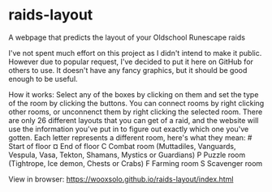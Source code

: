# raids-layout
A webpage that predicts the layout of your Oldschool Runescape raids

I've not spent much effort on this project as I didn't intend to make it public. However due to popular request, I've decided to put it here on GitHub for others to use. It doesn't have any fancy graphics, but it should be good enough to be useful.

How it works: Select any of the boxes by clicking on them and set the type of the room by clicking the buttons. You can connect rooms by right clicking other rooms, or unconnenct them by right clicking the selected room. There are only 26 different layouts that you can get of a raid, and the website will use the information you've put in to figure out exactly which one you've gotten.
Each letter represents a different room, here's what they mean:
\# Start of floor
¤ End of floor
C Combat room (Muttadiles, Vanguards, Vespula, Vasa, Tekton, Shamans, Mystics or Guardians)
P Puzzle room (Tightrope, Ice demon, Chests or Crabs)
F Farming room
S Scavenger room

View in browser: https://wooxsolo.github.io/raids-layout/index.html
